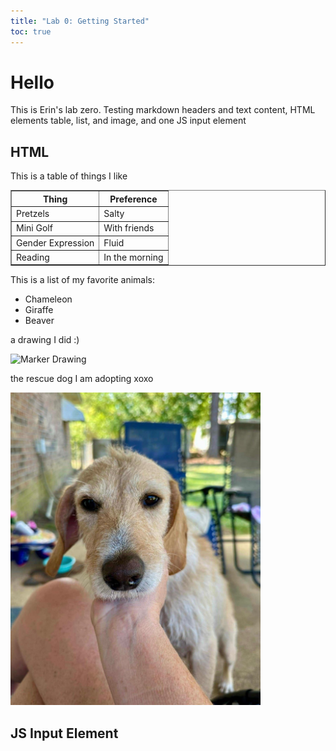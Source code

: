 ```yaml
---
title: "Lab 0: Getting Started"
toc: true
---
```


# Hello 
This is Erin's lab zero. Testing markdown headers and text content, HTML elements table, list, and image, and one JS input element

<h2>HTML</h2> 
<p> This is a table of things I like </p>
<table border="1">
  <tr>
    <th>Thing</th>
    <th>Preference</th>
  </tr>
  <tr>
    <td>Pretzels</td>
    <td>Salty</td>
  </tr>
  <tr>
    <td>Mini Golf</td>
    <td>With friends</td>
  </tr>
    <tr>
    <td>Gender Expression</td>
    <td>Fluid</td>
  </tr>
      <tr>
    <td>Reading</td>
    <td>In the morning</td>
  </tr>
  
</table>

<p>This is a list of my favorite animals:</p>
<ul>
  <li>Chameleon</li>
  <li>Giraffe</li>
  <li>Beaver</li>
</ul>
<p> a drawing I did :) </p>

<img src="../lab_0/assets/Bannana Slug Drawing.png" alt="Marker Drawing" width="400">
<p> the rescue dog I am adopting xoxo </p>
<img src="../lab_0/assets/gwen.jpeg" alt="dog" width="400">

<h2>JS Input Element</h2>
<div id="colorContainer"></div>

<script>
  const container = document.getElementById("colorContainer");

  // Create input
  const input = document.createElement("input");
  input.type = "text";
  input.placeholder = "Type a color";

  // Create text to change
  const output = document.createElement("p");
  output.textContent = "Watch me change color!";
  output.style.fontSize = "20px";
  output.style.fontWeight = "bold";

  // Add event listener
  input.addEventListener("input", () => {
    output.style.color = input.value;
  });

  // Add to container
  container.appendChild(input);
  container.appendChild(output);
</script>